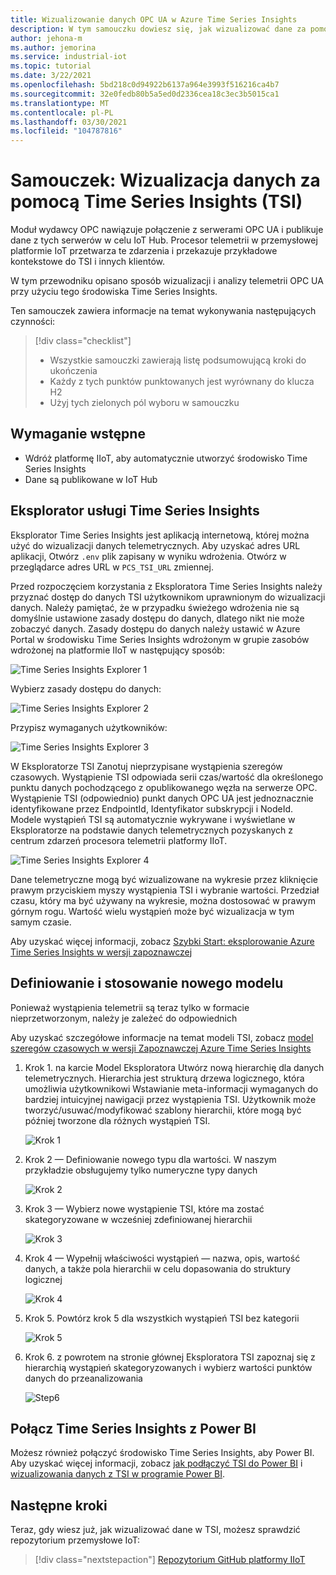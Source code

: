 ```yaml
---
title: Wizualizowanie danych OPC UA w Azure Time Series Insights
description: W tym samouczku dowiesz się, jak wizualizować dane za pomocą Time Series Insights.
author: jehona-m
ms.author: jemorina
ms.service: industrial-iot
ms.topic: tutorial
ms.date: 3/22/2021
ms.openlocfilehash: 5bd218c0d94922b6137a964e3993f516216ca4b7
ms.sourcegitcommit: 32e0fedb80b5a5ed0d2336cea18c3ec3b5015ca1
ms.translationtype: MT
ms.contentlocale: pl-PL
ms.lasthandoff: 03/30/2021
ms.locfileid: "104787816"
---
```

# <a name="tutorial-visualize-data-with-time-series-insights-tsi"></a>Samouczek: Wizualizacja danych za pomocą Time Series Insights (TSI)

Moduł wydawcy OPC nawiązuje połączenie z serwerami OPC UA i publikuje dane z tych serwerów w celu IoT Hub. Procesor telemetrii w przemysłowej platformie IoT przetwarza te zdarzenia i przekazuje przykładowe kontekstowe do TSI i innych klientów.  

W tym przewodniku opisano sposób wizualizacji i analizy telemetrii OPC UA przy użyciu tego środowiska Time Series Insights.

Ten samouczek zawiera informacje na temat wykonywania następujących czynności:

> [!div class="checklist"]
> * Wszystkie samouczki zawierają listę podsumowującą kroki do ukończenia
> * Każdy z tych punktów punktowanych jest wyrównany do klucza H2
> * Użyj tych zielonych pól wyboru w samouczku

## <a name="prerequisite"></a>Wymaganie wstępne

* Wdróż platformę IIoT, aby automatycznie utworzyć środowisko Time Series Insights
* Dane są publikowane w IoT Hub

## <a name="time-series-insights-explorer"></a>Eksplorator usługi Time Series Insights

Eksplorator Time Series Insights jest aplikacją internetową, której można użyć do wizualizacji danych telemetrycznych. Aby uzyskać adres URL aplikacji, Otwórz `.env` plik zapisany w wyniku wdrożenia.  Otwórz w przeglądarce adres URL w `PCS_TSI_URL` zmiennej.  

Przed rozpoczęciem korzystania z Eksploratora Time Series Insights należy przyznać dostęp do danych TSI użytkownikom uprawnionym do wizualizacji danych. Należy pamiętać, że w przypadku świeżego wdrożenia nie są domyślnie ustawione zasady dostępu do danych, dlatego nikt nie może zobaczyć danych. Zasady dostępu do danych należy ustawić w Azure Portal w środowisku Time Series Insights wdrożonym w grupie zasobów wdrożonej na platformie IIoT w następujący sposób:

   ![Time Series Insights Explorer 1](media/tutorial-iiot-visualize-data-tsi/tutorial-time-series-insights-data-access-1.png)

Wybierz zasady dostępu do danych:

   ![Time Series Insights Explorer 2](media/tutorial-iiot-visualize-data-tsi/tutorial-time-series-insights-data-access-2.png)

Przypisz wymaganych użytkowników:

   ![Time Series Insights Explorer 3](media/tutorial-iiot-visualize-data-tsi/tutorial-time-series-insights-data-access-3.png)


W Eksploratorze TSI Zanotuj nieprzypisane wystąpienia szeregów czasowych. Wystąpienie TSI odpowiada serii czas/wartość dla określonego punktu danych pochodzącego z opublikowanego węzła na serwerze OPC. Wystąpienie TSI (odpowiednio) punkt danych OPC UA jest jednoznacznie identyfikowane przez EndpointId, Identyfikator subskrypcji i NodeId. Modele wystąpień TSI są automatycznie wykrywane i wyświetlane w Eksploratorze na podstawie danych telemetrycznych pozyskanych z centrum zdarzeń procesora telemetrii platformy IIoT.

   ![Time Series Insights Explorer 4](media/tutorial-iiot-visualize-data-tsi/tutorial-time-series-insights-step-0.png)

Dane telemetryczne mogą być wizualizowane na wykresie przez kliknięcie prawym przyciskiem myszy wystąpienia TSI i wybranie wartości. Przedział czasu, który ma być używany na wykresie, można dostosować w prawym górnym rogu. Wartość wielu wystąpień może być wizualizacja w tym samym czasie.

Aby uzyskać więcej informacji, zobacz [Szybki Start: eksplorowanie Azure Time Series Insights w wersji zapoznawczej](https://docs.microsoft.com/azure/time-series-insights/time-series-insights-update-quickstart)

## <a name="define-and-apply-a-new-model"></a>Definiowanie i stosowanie nowego modelu

Ponieważ wystąpienia telemetrii są teraz tylko w formacie nieprzetworzonym, należy je zależeć do odpowiednich 

Aby uzyskać szczegółowe informacje na temat modeli TSI, zobacz [model szeregów czasowych w wersji Zapoznawczej Azure Time Series Insights](https://docs.microsoft.com/azure/time-series-insights/time-series-insights-update-tsm)

1. Krok 1. na karcie Model Eksploratora Utwórz nową hierarchię dla danych telemetrycznych. Hierarchia jest strukturą drzewa logicznego, która umożliwia użytkownikowi Wstawianie meta-informacji wymaganych do bardziej intuicyjnej nawigacji przez wystąpienia TSI. Użytkownik może tworzyć/usuwać/modyfikować szablony hierarchii, które mogą być później tworzone dla różnych wystąpień TSI.

   ![Krok 1](media/tutorial-iiot-visualize-data-tsi/tutorial-time-series-insights-step-1.png)

2. Krok 2 — Definiowanie nowego typu dla wartości. W naszym przykładzie obsługujemy tylko numeryczne typy danych

   ![Krok 2](media/tutorial-iiot-visualize-data-tsi/tutorial-time-series-insights-step-2.png)

3. Krok 3 — Wybierz nowe wystąpienie TSI, które ma zostać skategoryzowane w wcześniej zdefiniowanej hierarchii

   ![Krok 3](media/tutorial-iiot-visualize-data-tsi/tutorial-time-series-insights-step-3.png)

4. Krok 4 — Wypełnij właściwości wystąpień — nazwa, opis, wartość danych, a także pola hierarchii w celu dopasowania do struktury logicznej 

   ![Krok 4](media/tutorial-iiot-visualize-data-tsi/tutorial-time-series-insights-step-4.png)

5. Krok 5. Powtórz krok 5 dla wszystkich wystąpień TSI bez kategorii

   ![Krok 5](media/tutorial-iiot-visualize-data-tsi/tutorial-time-series-insights-step-5.png)

6. Krok 6. z powrotem na stronie głównej Eksploratora TSI zapoznaj się z hierarchią wystąpień skategoryzowanych i wybierz wartości punktów danych do przeanalizowania

   ![Step6](media/tutorial-iiot-visualize-data-tsi/tutorial-time-series-insights-step-6.png)

## <a name="connect-time-series-insights-to-power-bi"></a>Połącz Time Series Insights z Power BI

Możesz również połączyć środowisko Time Series Insights, aby Power BI.  Aby uzyskać więcej informacji, zobacz [jak podłączyć TSI do Power BI](https://docs.microsoft.com/azure/time-series-insights/how-to-connect-power-bi) i [wizualizowania danych z TSI w programie Power BI](https://docs.microsoft.com/azure/time-series-insights/concepts-power-bi).


## <a name="next-steps"></a>Następne kroki
Teraz, gdy wiesz już, jak wizualizować dane w TSI, możesz sprawdzić repozytorium przemysłowe IoT:

> [!div class="nextstepaction"]
> [Repozytorium GitHub platformy IIoT](https://github.com/Azure/iot-edge-opc-publisher)